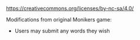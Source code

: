 https://creativecommons.org/licenses/by-nc-sa/4.0/

Modifications from original Monikers game: 
- Users may submit any words they wish
